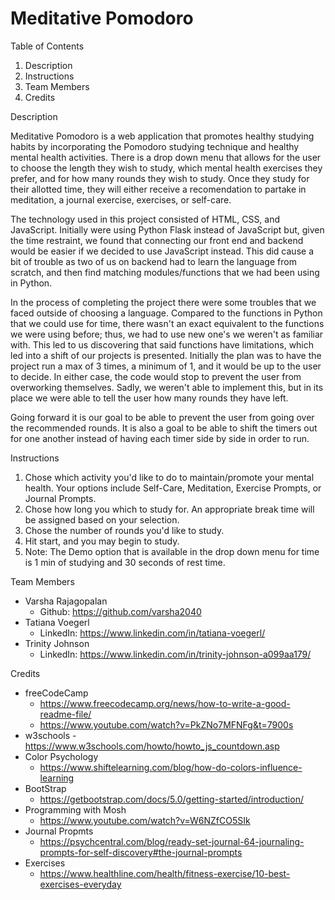 # Meditative Pomodoro
Table of Contents

1) Description 
2) Instructions
3) Team Members
4) Credits

Description

Meditative Pomodoro is a web application that promotes healthy studying habits by incorporating the Pomodoro studying technique and healthy mental health activities. There is a drop down menu that allows for the user to choose the length they wish to study, which mental health exercises they prefer, and for how many rounds they wish to study. Once they study for their allotted time, they will either receive a recomendation to partake in meditation, a journal exercise, exercises, or self-care. 

The technology used in this project consisted of HTML, CSS, and JavaScript. Initially were using Python Flask instead of JavaScript but, given the time restraint, we found that connecting our front end and backend would be easier if we decided to use JavaScript instead. This did cause a bit of trouble as two of us on backend had to learn the language from scratch, and then find matching modules/functions that we had been using in Python. 

In the process of completing the project there were some troubles that we faced outside of choosing a language. Compared to the functions in Python that we could use for time, there wasn't an exact equivalent to the functions we were using before; thus, we had to use new one's we weren't as familiar with. This led to us discovering that said functions have limitations, which led into a shift of our projects is presented. Initially the plan was to have the project run a max of 3 times, a minimum of 1, and it would be up to the user to decide. In either case, the code would stop to prevent the user from overworking themselves. Sadly, we weren't able to implement this, but in its place we were able to tell the user how many rounds they have left. 

Going forward it is our goal to be able to prevent the user from going over the recommended rounds. It is also a goal to be able to shift the timers out for one another instead of having each timer side by side in order to run. 

Instructions
1) Chose which activity you'd like to do to maintain/promote your mental health. Your options include Self-Care, Meditation, Exercise Prompts, or Journal Prompts.
2) Chose how long you which to study for. An appropriate break time will be assigned based on your selection.
3) Chose the number of rounds you'd like to study.
4) Hit start, and you may begin to study.
5) Note: The Demo option that is available in the drop down menu for time is 1 min of studying and 30 seconds of rest time. 

Team Members
- Varsha Rajagopalan
    - Github: https://github.com/varsha2040
- Tatiana Voegerl
    - LinkedIn: https://www.linkedin.com/in/tatiana-voegerl/
- Trinity Johnson  
    - LinkedIn: https://www.linkedin.com/in/trinity-johnson-a099aa179/

Credits
- freeCodeCamp
    - https://www.freecodecamp.org/news/how-to-write-a-good-readme-file/
    - https://www.youtube.com/watch?v=PkZNo7MFNFg&t=7900s
- w3schools
    -https://www.w3schools.com/howto/howto_js_countdown.asp
- Color Psychology 
    - https://www.shiftelearning.com/blog/how-do-colors-influence-learning 
- BootStrap
    - https://getbootstrap.com/docs/5.0/getting-started/introduction/
- Programming with Mosh
    - https://www.youtube.com/watch?v=W6NZfCO5SIk
- Journal Propmts
    - https://psychcentral.com/blog/ready-set-journal-64-journaling-prompts-for-self-discovery#the-journal-prompts
- Exercises 
    - https://www.healthline.com/health/fitness-exercise/10-best-exercises-everyday    
